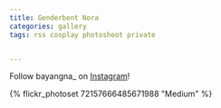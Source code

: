 ```yaml
---
title: Genderbent Nora
categories: gallery
tags: rss cosplay photoshoot private


---
```


Follow bayangna_ on [Instagram](https://www.instagram.com/bayangna_)!

{% flickr_photoset 72157666485671988 "Medium" %}